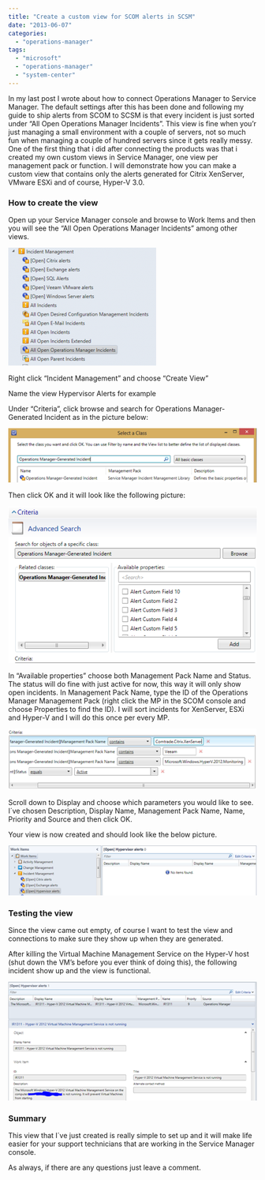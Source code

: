 ```yaml
---
title: "Create a custom view for SCOM alerts in SCSM"
date: "2013-06-07"
categories: 
  - "operations-manager"
tags: 
  - "microsoft"
  - "operations-manager"
  - "system-center"
---
```


In my last post I wrote about how to connect Operations Manager to Service Manager. The default settings after this has been done and following my guide to ship alerts from SCOM to SCSM is that every incident is just sorted under “All Open Operations Manager Incidents”. This view is fine when you’r just managing a small environment with a couple of servers, not so much fun when managing a couple of hundred servers since it gets really messy. One of the first thing that i did after connecting the products was that i created my own custom views in Service Manager, one view per management pack or function. I will demonstrate how you can make a custom view that contains only the alerts generated for Citrix XenServer, VMware ESXi and of course, Hyper-V 3.0.

### How to create the view

Open up your Service Manager console and browse to Work Items and then you will see the “All Open Operations Manager Incidents” among other views.

![060713_1310_Createyouro1](images/060713_1310_Createyouro1-300x239.png)

Right click “Incident Management” and choose “Create View”

Name the view Hypervisor Alerts for example

Under “Criteria”, click browse and search for Operations Manager-Generated Incident as in the picture below:

![060713_1310_Createyouro2](images/060713_1310_Createyouro2.png)

Then click OK and it will look like the following picture:

![060713_1310_Createyouro3](images/060713_1310_Createyouro3.png)

In “Available properties” choose both Management Pack Name and Status. The status will do fine with just active for now, this way it will only show open incidents. In Management Pack Name, type the ID of the Operations Manager Management Pack (right click the MP in the SCOM console and choose Properties to find the ID). I will sort incidents for XenServer, ESXi and Hyper-V and I will do this once per every MP.

![060713_1310_Createyouro4](images/060713_1310_Createyouro4.png)

Scroll down to Display and choose which parameters you would like to see. I´ve chosen Description, Display Name, Management Pack Name, Name, Priority and Source and then click OK.

Your view is now created and should look like the below picture.

![060713_1310_Createyouro5](images/060713_1310_Createyouro5.png)

### Testing the view

Since the view came out empty, of course I want to test the view and connections to make sure they show up when they are generated.

After killing the Virtual Machine Management Service on the Hyper-V host (shut down the VM’s before you ever think of doing this), the following incident show up and the view is functional.

![060713_1310_Createyouro6](images/060713_1310_Createyouro6.png)

### Summary

This view that I´ve just created is really simple to set up and it will make life easier for your support technicians that are working in the Service Manager console.

As always, if there are any questions just leave a comment.
